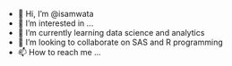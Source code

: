 - 👋 Hi, I’m @isamwata
- 👀 I’m interested in ...
- 🌱 I’m currently learning data science and analytics
- 💞️ I’m looking to collaborate on SAS and R programming
- 📫 How to reach me ...

<!---
isamwata/isamwata is a ✨ special ✨ repository because its `README.md` (this file) appears on your GitHub profile.
You can click the Preview link to take a look at your changes.
--->
